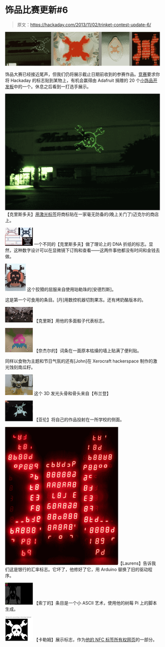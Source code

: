# 饰品比赛更新#6

> 原文：<https://hackaday.com/2013/11/02/trinket-contest-update-6/>

![trinket-contest-update-6](img/994aff3775c56df02e9f52822c77f69f.png)

饰品大赛已经接近尾声，但我们仍将展示截止日期前收到的参赛作品。[竞赛](http://hackaday.com/2013/10/21/pander-to-us-and-win-a-trinket/)要求你将 Hackaday 的标志贴到某物上，有机会赢得由 Adafruit 捐赠的 20 个[小饰品开发板](http://www.adafruit.com/trinket)中的一个。休息之后看到一打选手展示。

![trinket-lasertagging](img/3182d257e2782105878ca85b99a7300b.png)【克里斯多夫】[用激光标签](http://www.fab-favreau.com/index.php/Main/LaserTagging)将商标贴在一家毫无防备的(晚上关门了)迈克尔的商店上。

[![trinket-DNAorigamiHAD](img/779be576bda71656b89ee1544f96ba3c.png)](http://hackaday.com/wp-content/uploads/2013/11/trinket-dnaorigamihad.jpg) 一个不同的【克里斯多夫】做了理论上的 DNA 折纸的标志。显然，这种数字设计可以在显微镜下订购和查看——这两件事他都没有时间和金钱去做。

[![trinket-pearler-beads](img/407d39e1d5a971d92348ac3c9749dee8.png)](http://hackaday.com/wp-content/uploads/2013/11/trinket-pearler-beads.jpg) 这个狡猾的屈服来自使用珀勒珠的[安德烈斯]。

这是第一个可食用的条目。[丹]用数控机器切割果冻。还有烤奶酪版本的。

[![trinket-twenty-sided-dice](img/976a99a5b1223fb1c684b06ba188ecf1.png)](http://hackaday.com/wp-content/uploads/2013/11/trinket-twenty-sided-dice.jpg) 【克里斯】用他的多面骰子代表标志。

[![trinket-sticky-notes](img/cac19be36f3c228e59fe6153f8e804a4.png)](http://hackaday.com/wp-content/uploads/2013/11/trinket-sticky-notes.jpg) 【奈杰尔的】词条在一面原本枯燥的墙上贴满了便利贴。

同样以食物为主题和节日气氛的还有[John]在 Xerocraft hackerspace 制作的激光蚀刻南瓜籽。

[![trinket-3d-illuminated](img/b425d73d95963779d006ad9907391528.png)](http://hackaday.com/wp-content/uploads/2013/11/trinket-3d-illuminated.jpg) 这个 3D 发光头骨和骨头来自【布兰登】

[![trinket-on-side-of-school](img/20a6a6d0686c627ceedc04c1ea10b708.png)](http://hackaday.com/wp-content/uploads/2013/11/trinket-on-side-of-school.jpg) 【亚伦】将自己的作品投射在一所学校的侧面。

![trinket-echange-rate-sign](img/b7d8c0867552a85fe0f5d8e9aa3d7bd1.png)【Laurens】告诉我们这是银行的汇率标志。它坏了，他修好了它，用 Arduino 替换了旧的驱动程序。

[![trinket-rpi-ascii-art](img/019186181bf36e991377d1568a3156f5.png)](http://hackaday.com/wp-content/uploads/2013/11/trinket-rpi-ascii-art.png) 【索丁的】条目是一个小 ASCII 艺术，使用他的树莓 Pi 上的脚本生成。

[![trinket-nfc-tag](img/e0131837aa22bd1ce57baa6075cf6c8a.png)](http://hackaday.com/wp-content/uploads/2013/11/trinket-nfc-tag.png) 【卡勒姆】展示标志，作为[他的 NFC 标签所有权网页](http://www.youtube.com/watch?v=ZZlTcC7Zu8Y)的一部分。